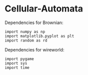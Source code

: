 # Cellular-Automata

Dependencies for Brownian:

    import numpy as np
    import matplotlib.pyplot as plt
    import random as rd


Dependencies for wireworld:

    import pygame
    import sys
    import time
